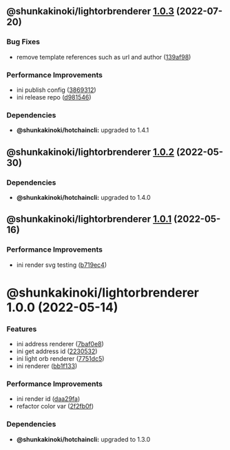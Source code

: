 ## @shunkakinoki/lightorbrenderer [1.0.3](https://github.com/shunkakinoki/contracts/compare/@shunkakinoki/lightorbrenderer@1.0.2...@shunkakinoki/lightorbrenderer@1.0.3) (2022-07-20)

### Bug Fixes

- remove template references such as url and author ([139af98](https://github.com/shunkakinoki/contracts/commit/139af98ef46346d25875224520c58502befa44c1))

### Performance Improvements

- ini publish config ([3869312](https://github.com/shunkakinoki/contracts/commit/3869312ec4a979930e54bacb6ebae3d2078818cd))
- ini release repo ([d981546](https://github.com/shunkakinoki/contracts/commit/d981546cf1a440703acee787be764d3afaf053bc))

### Dependencies

- **@shunkakinoki/hotchaincli:** upgraded to 1.4.1

## @shunkakinoki/lightorbrenderer [1.0.2](https://github.com/shunkakinoki/contracts/compare/@shunkakinoki/lightorbrenderer@1.0.1...@shunkakinoki/lightorbrenderer@1.0.2) (2022-05-30)

### Dependencies

- **@shunkakinoki/hotchaincli:** upgraded to 1.4.0

## @shunkakinoki/lightorbrenderer [1.0.1](https://github.com/shunkakinoki/contracts/compare/@shunkakinoki/lightorbrenderer@1.0.0...@shunkakinoki/lightorbrenderer@1.0.1) (2022-05-16)

### Performance Improvements

- ini render svg testing ([b719ec4](https://github.com/shunkakinoki/contracts/commit/b719ec42d3f88aa64c5c230fc8acd423e4d4c2c5))

# @shunkakinoki/lightorbrenderer 1.0.0 (2022-05-14)

### Features

- ini address renderer ([7baf0e8](https://github.com/shunkakinoki/contracts/commit/7baf0e8951bcbe263db59f201c3b8ee83e613df6))
- ini get address id ([2230532](https://github.com/shunkakinoki/contracts/commit/2230532b4db40af7e15752e9e944498602ad5cab))
- ini light orb renderer ([7751dc5](https://github.com/shunkakinoki/contracts/commit/7751dc543a74ffaefbb4fb565934d76396bc0502))
- ini renderer ([bb1f133](https://github.com/shunkakinoki/contracts/commit/bb1f1339fd4aa091c819515b66e99c6c9d330590))

### Performance Improvements

- ini render id ([daa29fa](https://github.com/shunkakinoki/contracts/commit/daa29fa20e7490c9cf7c82c55b2edce604176e96))
- refactor color var ([2f2fb0f](https://github.com/shunkakinoki/contracts/commit/2f2fb0f8292072ffbc0e251be51198d2c168219c))

### Dependencies

- **@shunkakinoki/hotchaincli:** upgraded to 1.3.0
